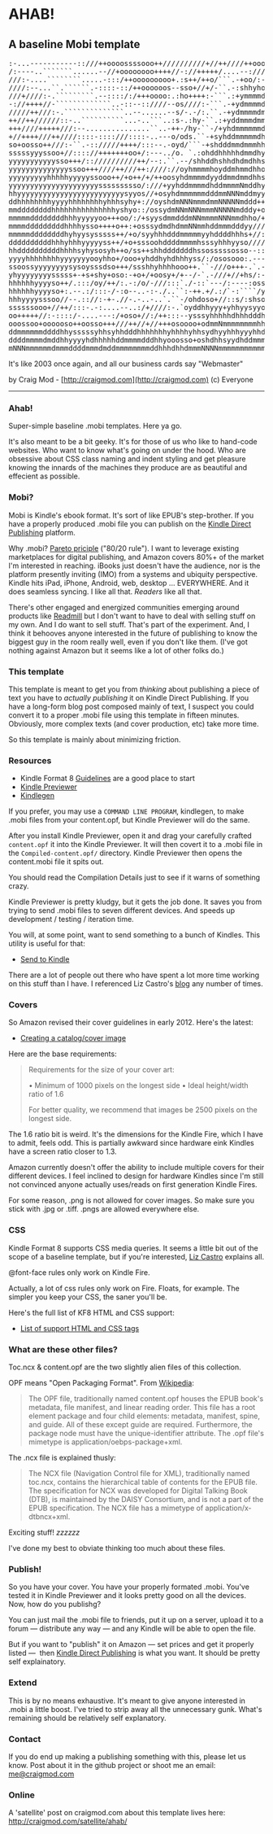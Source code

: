 
AHAB!    
=====
                                  
A baseline Mobi template
------------------------
<pre>
:-...-----------::///++oooossssooo++//////////+//++////++oooosssyhhhhddd
/:----..```````......--//+oooooooo++++//-://+++++/....--:////+/++ssyhhhh
///:-....````````.....-:::/++ooooooooo+.:s++/++o/```.-+oo/:-:://++++++oo
////:--...``.``````.-::::-::/++oooooos--sso+//+/-``.-:shhyho:/+oooo+oooo
///+////:-.`````````.--::::/:/+++oooo:.:ho++++:-```.:+ymmmmdyo+ossssssss
-://++++//-`````````````..-::--::////--os////:-```.-+ydmmmmddyo++oosssss
/////++///:-.``````````````..--......--s/-.-/:.``.-+ydmmmmdmdyh//++ossss
++//++//////::-..``````````...-..```..:s-.:hy-``.:+yddmmmdmmhhh/++oossss
+++////+++++///:--...............``..-++-/hy-``-/+yhdmmmmmmdyho/+oosssss
+//++++///++////::::-::::///::::-..---o/ods.``-+syhddmmmmmdhy+/++++oooss
so+oosso++///:-``.-:://///++++/:::--.-oyd/```-+shdddmmdmmmhhy+oooo+++ssy
sssssyyyssoo+//:::://+++++++oo+/:---../o. `.:ohddhhhhhdmmdhy//+osossssss
yyyyyyyyyyysso+++/:://////////++/--:.``.--/shhddhshhdhdmdhhs:+oosyyyysss
yyyyyyyyyyyyyyssoo+++////++///++:////://oyhmmmmhoyddmhmmdhhoosyyyhyyyyyy
yyyyyyyyyhhhhhyyyyyssooo++/+o++/+/++oosyhdmmmmdyyddmmdmmdhhssyyyyysyyyyy
yyyyyyyyyyyyyyyyyyyyyssssssssso/:///+yyhddmmmmdhddmmmmNmddhyyyyyyyyyyyyy
hhyyyyyyyyyyyyyyyyyyyyyyyyysyyos//+osyhdmmmmmmdddmmNNNmddmyyysssyyyyyyyy
ddhhhhhhhhyyyyhhhhhhhhyhhhsyhy+://oyshdmNNNmmmdmmNNNNNmddd++ossssyyyyyyy
mmddddddddhhhhhhhhhhhhhhhyshyo::/ossydmNNmNNNmmmNNNNNmdddy+ooossssyyyyyy
mmmmmddddddddhhhyyyyyoo+++oo/:/+syysdmmdddmNNmmmmNNNmmdhho/+ooossoooo+oo
mmmmdddddddddhhhhysso++++o++:+osssydmdhdmmNNmmhddmmmdddyy///+/+////////+
mmmmmddddddddhyhyysysssss++/+o/syyhhhdddmmmmmyyhddddhhhs+//:::::-.:://+/
ddddddddddhhhyhhhyyyyyss++/+o+sssoohddddmmmmhsssyhhhyyso/////://++++++++
hhddddddddddhhhhsyhysosyh++o/ss++shhdddddddhssosssssosso--:://+++++//+oo
yyyyhhhhhhhhyyyyyyyooyhho+/ooo+yhddhyhdhhhyss/:/ososooo:.---::::://:::/+
ssoossyyyyyyyysysoysssdso+++/ssshhyhhhhooo++.``-///o+++-.`.--::::::::--:
yhyyyyyyyysssss+-+s+shy+oso:-+o+/+oosy+/+--/-`.-///+//+hs/:-::::/::----:
hhhhhhyyyyso++/.:::/oy/++/:.-:/o/-///:::`./-::`---/:----:oss-.......----
hhhhhhyyyyso+:.--.:/:::-/-:o--..-:-./..``:-++.+/.:/`-:````/yo...````.-..
hhhyyyysssoo//--.:://:-+-.//-.-..-..`.``-/ohdoso+//::s/:shsoh:.-+syyo-`.
ssssssooo+//++/:::-.-:....--..:/+////:-.`oyddhhyyy+yhhyysyyoyyhhhdddo//+
oo+++++//:-::::/-....---:/+oso+//:/++:::--ysssyhhhhhdhhhdddhdmmdmmmh+ooo
ooossoo+oooooso++oosso+++///++//+//+++osoooo+odmmNmmmmmmmmhhhddmmmmddhhh
ddmmmmmmddddhhysssssyhhsyhhdddhhhhhhhyhhhhyhhsydhyyhhhyyyhhdddmdmddddddh
ddddmmmmdmddhhyyyyhdhhhhhddmmmmdddhhyooosso+oshdhhsyydhddmmmmmmmmmmmdhhh
mNNNmmmmmmdmmmddddmmmdmddmmmmmmmmddhhhdhhdmmmNNNNmmmmmmmmmmmmmmmmmmmmddh
</pre>

It's like 2003 once again, 
and all our business cards say "Webmaster"

by Craig Mod - [http://craigmod.com](http://craigmod.com)
(c) Everyone

------------------------------------------------------------------------  

### Ahab! ###

Super-simple baseline .mobi templates. Here ya go. 

It's also meant to be a bit geeky. It's for those of us who like to hand-code 
websites. Who want to know what's going on under the hood. Who are obsessive
about CSS class naming and indent styling and get pleasure knowing the 
innards of the machines they produce are as beautiful and effecient as 
possible. 


### Mobi? ###

Mobi is Kindle's ebook format. It's sort of like EPUB's step-brother. 
If you have a properly produced .mobi file you can publish on the 
[Kindle Direct Publishing](http://kdp.amazon.com) platform. 

Why .mobi? [Pareto priciple](http://en.wikipedia.org/wiki/Pareto_principle) ("80/20 rule"). I want to leverage existing marketplaces for digital 
publishing, and Amazon covers 80%+ of the market I'm interested in reaching. 
iBooks just doesn't have the audience, nor is the platform presently 
inviting (IMO) from a systems and ubiquity perspective. Kindle hits iPad, 
iPhone, Android, web, desktop ... EVERYWHERE. And it does seamless syncing. 
I like all that. *Readers* like all that. 

There's other engaged and energized communities emerging around products like
[Readmill](http://readmill.com/) but I don't want to have to deal with 
selling stuff on my own. And I do want to sell stuff. That's part of the 
experiment. And, I think it behooves anyone interested in the future of 
publishing to know the biggest guy in the room really well, even if you 
don't like them. (I've got nothing against Amazon but it seems like
a lot of other folks do.) 


### This template ###

This template is meant to get you from *thinking* about publishing a piece of 
text you have to *actually publishing* it on Kindle Direct Publishing. If you 
have a long-form blog post composed mainly of text, I suspect you could 
convert it to a proper .mobi file using this template in fifteen minutes. 
Obviously, more complex texts (and cover production, etc) take more time. 

So this template is mainly about minimizing friction. 


### Resources ###

- Kindle Format 8 [Guidelines](http://www.amazon.com/gp/feature.html?docId=1000729511) are a good place to start
- [Kindle Previewer](http://www.amazon.com/gp/feature.html?ie=UTF8&docId=1000765261)
- [Kindlegen](http://www.amazon.com/gp/feature.html?ie=UTF8&docId=1000765211)

If you prefer, you may use a `COMMAND LINE PROGRAM`, kindlegen, to make .mobi 
files from your content.opf, but Kindle Previewer will do the same.

After you install Kindle Previewer, open it and drag your carefully crafted `content.opf`
it into the Kindle Previewer. It will then covert it to a .mobi file in the `Compiled-content.opf/` directory.
Kindle Previewer then opens the content.mobi file it spits out. 

You should read the Compilation Details just to see if it warns of something crazy.

Kindle Previewer is pretty kludgy, but it gets the job done. It saves you from 
trying to send .mobi files to seven different devices. And speeds up development / 
testing / iteration time. 

You will, at some point, want to send something to a bunch of Kindles. This 
utility is useful for that:

- [Send to Kindle](http://www.amazon.com/gp/feature.html/?docId=1000778781)

There are a lot of people out there who have spent a lot more time working on
this stuff than I have. I referenced Liz Castro's [blog](http://www.pigsgourdsandwikis.com/)
any number of times. 


### Covers ###

So Amazon revised their cover guidelines in early 2012. Here's the latest:
- [Creating a catalog/cover image](https://kdp.amazon.com/self-publishing/help?topicId=A2J0TRG6OPX0VM)

Here are the base requirements:

> Requirements for the size of your cover art: 
>
> • Minimum of 1000 pixels on the longest side 
> • Ideal height/width ratio of 1.6 
> 
> For better quality, we recommend that images be 2500 pixels on the longest side. 

The 1.6 ratio bit is weird. It's the dimensions for the Kindle Fire, which I 
have to admit, feels odd. This is partially awkward since hardware eink Kindles have
a screen ratio closer to 1.3. 

Amazon currently doesn't offer the ability to include multiple covers for their
different devices. I feel inclined to design for hardware Kindles since I'm 
still not convinced anyone actually uses/reads on first generation Kindle Fires. 

For some reason, .png is not allowed for cover images. So make sure you stick with 
.jpg or .tiff. .pngs are allowed everywhere else. 


### CSS ###

Kindle Format 8 supports CSS media queries. It seems a little bit out of the
scope of a baseline template, but if you're interested, [Liz Castro](http://www.pigsgourdsandwikis.com/2012/01/media-queries-for-formatting-poetry-on.html)
explains all. 

@font-face rules only work on Kindle Fire.

Actually, a lot of css rules only work on Fire. Floats, for example. The simpler
you keep your CSS, the saner you'll be. 

Here's the full list of KF8 HTML and CSS support:

* [List of support HTML and CSS tags](http://www.amazon.com/gp/feature.html?ie=UTF8&docId=1000729901)


### What are these other files? ###

Toc.ncx & content.opf are the two slightly alien files of this collection.

OPF means "Open Packaging Format". From [Wikipedia](http://en.wikipedia.org/wiki/EPUB#Open_Packaging_Format_2.0.1):

> The OPF file, traditionally named content.opf houses the EPUB book's 
> metadata, file manifest, and linear reading order. This file has a 
> root element package and four child elements: metadata, manifest, 
> spine, and guide. All of these except guide are required. Furthermore, 
> the package node must have the unique-identifier attribute. The .opf 
> file's mimetype is application/oebps-package+xml.

The .ncx file is explained thusly: 

> The NCX file (Navigation Control file for XML), traditionally named toc.ncx, 
> contains the hierarchical table of contents for the EPUB file. The specification 
> for NCX was developed for Digital Talking Book (DTB), is maintained by the DAISY 
> Consortium, and is not a part of the EPUB specification. The NCX file has a 
> mimetype of application/x-dtbncx+xml.

Exciting stuff! *zzzzzz*

I've done my best to obviate thinking too much about these files.


### Publish! ###

So you have your cover. You have your properly formated .mobi. You've tested it
in Kindle Previewer and it looks pretty good on all the devices. Now, how do you
publishg? 

You can just mail the .mobi file to friends, put it up on a server, upload it 
to a forum — distribute any way — and any Kindle will be able to open the file. 

But if you want to "publish" it on Amazon — set prices and get it properly listed — 
then [Kindle Direct Publishing](http://kdp.amazon.com) is what you want. It should
be pretty self explainatory. 


### Extend ###

This is by no means exhaustive. It's meant to give anyone interested in .mobi a
little boost. I've tried to strip away all the unnecessary gunk. What's remaining
should be relatively self explanatory. 


### Contact ###

If you do end up making a publishing something with this, please let us know. 
Post about it in the github project or shoot me an email: me@craigmod.com


### Online ###

A 'satellite' post on craigmod.com about this template lives here:
http://craigmod.com/satellite/ahab/







